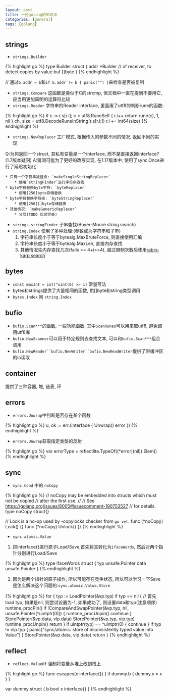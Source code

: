 ```yaml
---
layout: post
title: 一些golang的知识点
categories: [general]
tags: [golang]
---
```


## strings
* `strings.Builder`

{% highlight go %}
type Builder struct {
    addr *Builder // of receiver, to detect copies by value
    buf  []byte
}
{% endhighlight %}

// 通过`b.addr = b`和`if b.addr != b { panic("") }`来检查是否被复制 

* `strings.Compare` 这函数是类似于C的strcmp, 但文档中一直在提到不要用它, 应当用更加简明的运算符比较
* `strings.Reader` 字符串的Reader interface, 里面用了utf8的判断rune的函数:

{% highlight go %}
if c := r.s[r.i]; c < utf8.RuneSelf {
    r.i++
    return rune(c), 1, nil
}
ch, size = utf8.DecodeRuneInString(r.s[r.i:])
r.i += int64(size)
{% endhighlight %}

* `strings.NewReplacer` 工厂模式, 根据传入的参数不同的情况, 返回不同的实现.

Q:为何返回一个struct, 其私有变量是一个interface, 而不是直接返回interface?(1.7版本疑问)
A:猜测可能为了更好的改写实现, 在1.17版本中, 使用了sync.Once进行了延迟初始化

	* 只有一个字符串被替换: `makeSingleStringReplacer`
		* 使用`stringFinder`进行字符串查找
	* byte字符替换byte字符: `byteReplacer`
		* 使用[256]byte存储替换
	* byte字符替换字符串: `byteStringReplacer`
		* 使用[256][]byte存储替换
	* 其他情况: `makeGenericReplacer`
		* 分层(TODO 后续完善)
* `strings.stringFinder` 子串查找(Boyer-Moore string search)
* `string.Index` 使用了多种处理:(参数成为字符串和子串)
	1. 字符串长度小于等于bytealg.MaxBruteForce, 则直接使用汇编
	1. 字符串长度小于等于bytealg.MaxLen, 直接内存查找
	1. 其他情况先内存查找几次(fails >= 4+i>>4), 超过限制次数后使用[rabin-karp search](https://zh.wikipedia.org/wiki/%E6%8B%89%E5%AE%BE-%E5%8D%A1%E6%99%AE%E7%AE%97%E6%B3%95)`

## bytes
* `const maxInt = int(^uint(0) >> 1)` 常量写法
* bytes和strings提供了大量相同的函数, 供[]byte和string类型调用
* `bytes.Index` 同 `string.Index`

## bufio
* `bufio.Scan***`的函数, 一些功能函数, 其中`ScanRunes`可以用来取utf8, 避免调用utf8库
* `bufio.NewScanner`可以用于特定规则去查找文本, 可以和`bufio.Scan***`组合调用
* `bufio.NewReader``bufio.NewWriter``bufio.NewReadWriter`提供了带缓冲区的io读取

## container
提供了三种容器, 堆, 链表, 环

## errors
* `errors.Unwrap`中判断是否存在某个函数

{% highlight go %}
u, ok := err.(interface {
    Unwrap() error
})
{% endhighlight %}

* `errors.Unwrap`获取指定类型的反射

{% highlight go %}
var errorType = reflectlite.TypeOf((*error)(nil)).Elem()
{% endhighlight %}


## sync
* `sync.Cond` 中的 `noCopy`

{% highlight go %}
// noCopy may be embedded into structs which must not be copied
// after the first use.
//
// See https://golang.org/issues/8005#issuecomment-190753527
// for details.
type noCopy struct{}

// Lock is a no-op used by -copylocks checker from `go vet`.
func (*noCopy) Lock()   {}
func (*noCopy) Unlock() {}
{% endhighlight %}

* `sync.atomic.Value` 

1. 把interface{}进行原子Load/Save,首先将其转化为`ifaceWords`, 然后对两个指针分别进行Load/Save

{% highlight go %}
type ifaceWords struct {
    typ  unsafe.Pointer
    data unsafe.Pointer
}
{% endhighlight %}

1. 因为是两个指针的原子操作, 所以可能存在竞争状态, 所以可以学习一下Save是怎么解决这个问题的:`sync.atomic.Value.Store`

{% highlight go %}
for {
    typ := LoadPointer(&vp.typ)
    if typ == nil {
        // 首先load typ, 如果是nil, 则尝试设置为-1, 如果成功了, 则设置data和typ(注意顺序)
        runtime_procPin()
        if !CompareAndSwapPointer(&vp.typ, nil, unsafe.Pointer(^uintptr(0))) {
            runtime_procUnpin()
            continue
        }
        StorePointer(&vp.data, vlp.data)
        StorePointer(&vp.typ, vlp.typ)
        runtime_procUnpin()
        return
    }
    if uintptr(typ) == ^uintptr(0) {
        continue
    }
    if typ != vlp.typ {
        panic("sync/atomic: store of inconsistently typed value into Value")
    }
    StorePointer(&vp.data, vlp.data)
    return
}
{% endhighlight %}

## reflect
* `reflect.ValueOf` 强制将变量从堆上改到栈上

{% highlight go %}
func escapes(x interface{}) {
    if dummy.b {
        dummy.x = x
    }
}

var dummy struct {
    b bool
    x interface{}
}
{% endhighlight %}
